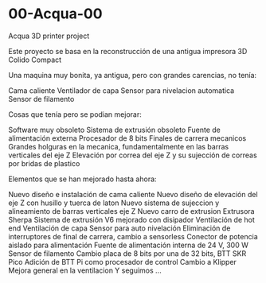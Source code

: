 # 00-Acqua-00
 Acqua 3D printer project
 
 Este proyecto se basa en la reconstrucción de una antigua impresora 3D Colido Compact
 
 Una maquina muy bonita, ya antigua, pero con grandes carencias, no tenía:
 
 Cama caliente
 Ventilador de capa
 Sensor para nivelacion automatica
 Sensor de filamento
 
 
 Cosas que tenía pero se podian mejorar:
 
 Software muy obsoleto
 Sistema de extrusión obsoleto
 Fuente de alimentación externa
 Procesador de 8 bits
 Finales de carrera mecanicos
 Grandes holguras en la mecanica, fundamentalmente en las barras verticales del eje Z
 Elevación por correa del eje Z y su sujección de correas por bridas de plastico


Elementos que se han mejorado hasta ahora:

Nuevo diseño e instalación de cama caliente
Nuevo diseño de elevación del eje Z con husillo y tuerca de laton
Nuevo sistema de sujeccion y alineamiento de barras verticales eje Z
Nuevo carro de extrusion
Extrusora Sherpa
Sistema de extrusión V6 mejorado con disipador
Ventilación de hot end
Ventilación de capa
Sensor para auto nivelación
Eliminación de interruptores de final de carrera, cambio a sensorless
Conector de potencia aislado para alimentación
Fuente de alimentación interna de 24 V, 300 W
Sensor de filamento
Cambio placa de 8 bits por una de 32 bits, BTT SKR Pico
Adición de BTT Pi como procesador de control
Cambio a Klipper
Mejora general en la ventilacion
Y seguimos ...
